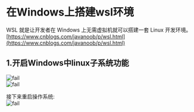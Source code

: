 # 在Windows上搭建wsl环境
WSL 就是让开发者在 Windows 上无需虚拟机就可以搭建一套 Linux 开发环境。<br>
[https://www.cnblogs.com/javanoob/p/wsl.html](https://www.cnblogs.com/javanoob/p/wsl.html)<br>
## 1.开启Windows中linux子系统功能
![fail](6.1.PNG)<br>
![fail](6.2.PNG)<br>

接下来重启操作系统:<br>
![fail](6.3.PNG)<br>